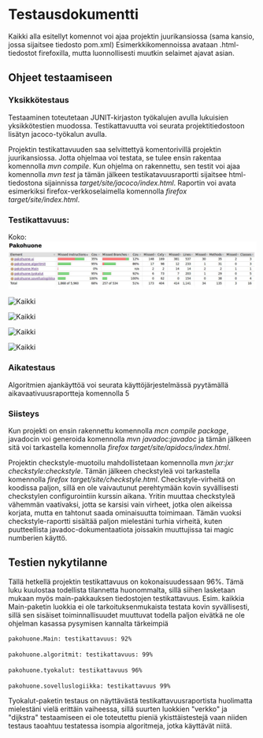 # Testausdokumentti

Kaikki alla esitellyt komennot voi ajaa projektin juurikansiossa (sama kansio, jossa sijaitsee tiedosto pom.xml) Esimerkkikomennoissa avataan .html-tiedostot firefoxilla, mutta luonnollisesti muutkin selaimet ajavat asian.


## Ohjeet testaamiseen

### Yksikkötestaus
Testaaminen toteutetaan JUNIT-kirjaston työkalujen avulla lukuisien yksikkötestien muodossa. Testikattavuutta voi seurata projektitiedostoon lisätyn jacoco-työkalun avulla. 

Projektin testikattavuuden saa selvittettyä komentorivillä projektin juurikansiossa. Jotta ohjelmaa voi testata, se tulee ensin rakentaa komennolla *mvn compile*. Kun ohjelma on rakennettu, sen testit voi ajaa komennolla *mvn test* ja tämän jälkeen testikatavuusraportti sijaitsee html-tiedostona sijainnissa *target/site/jacoco/index.html*. Raportin voi avata esimerkiksi firefox-verkkoselaimella komennolla *firefox target/site/index.html*. 

### Testikattavuus:
Koko:
![Kaikki](https://raw.githubusercontent.com/Hipsterisiili/Pakohuone/master/Dokumentointikansio/Kuvat/Testikattavuus1.jpg)

![Kaikki](https://raw.githubusercontent.com/Hipsterisiili/Pakohuone/master/Dokumentointikansio/Kuvat/Testikattavuus3.jpg)

![Kaikki](https://raw.githubusercontent.com/Hipsterisiili/Pakohuone/master/Dokumentointikansio/Kuvat/testikattavuus3.jpg)

![Kaikki](https://raw.githubusercontent.com/Hipsterisiili/Pakohuone/master/Dokumentointikansio/Kuvat/Testikattavuus4.jpg)

![Kaikki](https://raw.githubusercontent.com/Hipsterisiili/Pakohuone/master/Dokumentointikansio/Kuvat/Testikattavuus5.jpg)


### Aikatestaus

Algoritmien ajankäyttöä voi seurata käyttöjärjestelmässä pyytämällä aikavaativuusraportteja komennolla 5

### Siisteys

Kun projekti on ensin rakennettu komennolla *mcn compile package*, javadocin voi generoida komennolla *mvn javadoc:javadoc* ja tämän jälkeen sitä voi tarkastella komennolla *firefox target/site/apidocs/index.html*.

Projektin checkstyle-muotoilu mahdollistetaan komennolla *mvn jxr:jxr checkstyle:checkstyle*. Tämän jälkeen checkstyleä voi tarkastella komennolla *firefox target/site/checkstyle.html*.
Checkstyle-virheitä on koodissa paljon, sillä en ole vaivautunut perehtymään kovin syvällisesti checkstylen configurointiin kurssin aikana. Yritin muuttaa checkstyleä vähemmän vaativaksi, jotta se karsisi vain virheet, jotka olen aikeissa korjata, mutta en tahtonut saada ominaisuutta toimimaan. Tämän vuoksi checkstyle-raportti sisältää paljon mielestäni turhia virheitä, kuten puutteellista javadoc-dokumentaatiota joissakin muuttujissa tai magic numberien käyttö.


## Testien nykytilanne

Tällä hetkellä projektin testikattavuus on kokonaisuudessaan 96%. Tämä luku kuulostaa todellista tilannetta huonommalta, sillä siihen lasketaan mukaan myös main-pakkauksen tiedostojen testikattavuus. Esim. kaikkia Main-paketin luokkia ei ole tarkoituksenmukaista testata kovin syvällisesti, sillä sen sisäiset toiminnallisuudet muuttuvat todella paljon eivätkä ne ole ohjelman kasassa pysymisen kannalta tärkeimpiä 

    pakohuone.Main: testikattavuus: 92%

    pakohuone.algoritmit: testikattavuus: 99%

    pakohuone.tyokalut: testikattavuus 96%

    pakohuone.sovelluslogiikka: testikattavuus 99%

Tyokalut-paketin testaus on näyttävästä testikattavuusraportista huolimatta mielestäni vielä erittäin vaiheessa, sillä suurten luokkien "verkko" ja "dijkstra" testaamiseen ei ole toteutettu pieniä ykisttäistestejä vaan niiden testaus taoahtuu testatessa isompia algoritmeja, jotka käyttävät niitä. 
